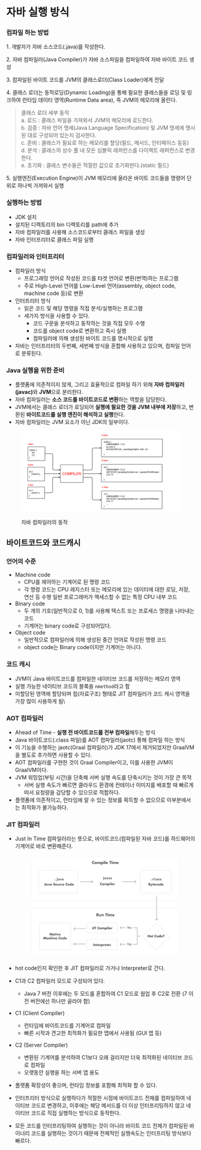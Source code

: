 # 자바 실행 방식

### 컴파일 하는 방법 <a href="#undefined" id="undefined"></a>

1\. 개발자가 자바 소스코드(.java)를 작성한다.

2\. 자바 컴파일러(Java Compiler)가 자바 소스파일을 컴파일하여 자바 바이트 코드 생성

3\. 컴파일된 바이트 코드를 JVM의 클래스로더(Class Loader)에게 전달

4\. 클래스 로더는 동적로딩(Dynamic Loading)을 통해 필요한 클래스들을 로딩 및 링크하여 런타임 데이터 영역(Runtime Data area), 즉 JVM의 메모리에 올린다.

> 클래스 로더 세부 동작\
> a. 로드 : 클래스 파일을 가져와서 JVM의 메모리에 로드한다.\
> b. 검증 : 자바 언어 명세(Java Language Specification) 및 JVM 명세에 명시된 대로 구성되어 있는지 검사한다.\
> c. 준비 : 클래스가 필요로 하는 메모리를 할당(필드, 메서드, 인터페이스 등등)\
> d. 분석 : 클래스의 상수 풀 내 모든 심볼릭 레퍼런스를 다이렉트 레퍼런스로 변경한다.\
> e. 초기화 : 클래스 변수들은 적절한 값으로 초기화한다.(static 필드)

5\. 실행엔진(Execution Engine)이 JVM 메모리에 올라온 바이트 코드들을 명령어 단위로 하나씩 가져와서 실행

### 실행하는 방법 <a href="#undefined" id="undefined"></a>

* JDK 설치
* 설치된 디렉토리의 bin 디렉토리를 path에 추가
* 자바 컴파일러를 사용해 소스코드로부터 클래스 파일을 생성
* 자바 인터프리터로 클래스 파일 실행

### &#x20;<a href="#undefined" id="undefined"></a>

### 컴파일러와 인터프리터

* 컴파일러 방식
  * 프로그래밍 언어로 작성된 코드를 타겟 언어로 변환(번역)하는 프로그램
  * 주로 High-Level 언어를 Low-Level 언어(assembly, object code, machine code 등)로 변환
* 인터프리터 방식
  * 읽은 코드 및 해당 명령을 직접 분석/실행하는 프로그램
  * 세가지 방식을 사용할 수 있다.
    * 코드 구문을 분석하고 동작하는 것을 직접 모두 수행
    * 코드를 object code로 변환하고 즉시 실행
    * 컴파일러에 의해 생성된 바이트 코드를 명시적으로 실행
* 자바는 인터프리터의 두번째, 세번째 방식을 혼합해 사용하고 있으며, 컴파일 언어로 분류된다.

### Java 실행을 위한 준비

* 플랫폼에 의존적이지 않게, 그리고 효율적으로 컴파일 하기 위해 **자바 컴파일러(javac)**&#xC640; **JVM**으로 분리한다.
* 자바 컴파일러는 **소스 코드를 바이트코드로 변환**하는 역할을 담당한다.
* JVM에서는 클래스 로더가 로딩되어 **실행에 필요한 것을 JVM 내부에 저장**하고, 변환된 **바이트코드를 실행 엔진이 해석하고 실행**한다.
* 자바 컴파일러는 JVM 요소가 아닌 JDK의 일부이다.

<figure><img src="../../.gitbook/assets/image (6) (1) (1) (1) (1) (1).png" alt=""><figcaption><p>자바 컴파일러의 동작</p></figcaption></figure>

## 바이트코드와 코드캐시

### 언어의 수준

* Machine code
  * CPU를 제어하는 기계어로 된 명령 코드
  * 각 명령 코드는 CPU 레지스터 또는 메모리에 있는 데이터에 대한 로딩, 저장, 연산 등 수행 일반 프로그래머가 액세스할 수 없는 특정 CPU 내부 코드
* Binary code
  * 두 개의 기호(일반적으로 0, 1)를 사용해 텍스트 또는 프로세스 명령을 나타내는 코드
  * 기계어는 binary code로 구성되어있다.
* Object code
  * 일반적으로 컴파일러에 의해 생성된 중간 언어로 작성된 명령 코드
  * object code는 Binary code이지만 기계어는 아니다.

### 코드 캐시

* JVM이 Java 바이트코드를 컴파일한 네이티브 코드를 저장하는 메모리 영역
* 실행 가능한 네이티브 코드의 블록을 `nmethod`라고 함
* 미할당된 영역에 할당되며 힙(자료구조) 형태로 JIT 컴파일러가 코드 캐시 영역을 가장 많이 사용하게 됨\


### AOT 컴파일러

* Ahead of Time - **실행 전 바이트코드를 전부 컴파일**해두는 방식
* Java 바이트코드(.class 파일)를 AOT 컴파일러(jaotc) 통해 컴파일 하는 방식
* 이 기능을 수행하는 jaotc(Graal 컴파일러)가 JDK 17에서 제거되었지만 GraalVM을 별도로 추가하면 사용할 수 있다.
* AOT 컴파일러를 구현한 것이 Graal Compiler이고, 이를 사용한 JVM이 GraalVM이다.
* JVM 워밍업(부팅 시간)을 단축해 서버 실행 속도를 단축시키는 것이 가장 큰 목적
  * 서버 실행 속도가 빠르면 클라우드 환경에 컨테이너 이미지를 배포할 때 빠르게 떠서 요청량을 감당할 수 있으므로 적합하다.
* 플랫폼에 의존적이고, 런타임에 알 수 있는 정보를 획득할 수 없으므로 이부분에서는 최적화가 불가능하다.

### JIT 컴파일러

*   Just In Time 컴파일러라는 뜻으로, 바이트코드(컴파일된 자바 코드)를 하드웨어의 기계어로 바로 변환해준다.

    <figure><img src="../../.gitbook/assets/image (9) (1) (1).png" alt=""><figcaption></figcaption></figure>
* hot code인지 확인한 후 JIT 컴파일러로 가거나 Interpreter로 간다.
* C1과 C2 컴파일러 모드로 구성되어 있다.
  * Java 7 버전 이후에는 두 모드를 혼합하여 C1 모드로 웜업 후 C2로 전환 (7 이전 버전에선 하나만 골라야 함)&#x20;
* C1 (Client Compiler)
  * 런타임에 바이트코드를 기계어로 컴파일
  * 빠른 시작과 견고한 최적화가 필요한 앱에서 사용됨 (GUI 앱 등)&#x20;
* C2 (Server Compiler)
  * 변환된 기계어를 분석하여 C1보다 오래 걸리지만 더욱 최적화된 네이티브 코드로 컴파일
  * 오랫동안 실행을 하는 서버 앱 용도
* 플랫폼 확장성이 좋으며, 런타임 정보를 포함해 최적화 할 수 있다.
* 인터프리터 방식으로 실행하다가 적절한 시점에 바이트코드 전체를 컴파일하여 네이티브 코드로 변경하고, 이후에는 해당 메서드를 더 이상 인터프리팅하지 않고 네이티브 코드로 직접 실행하는 방식으로 동작한다.
* 모든 코드를 인터프리팅하여 실행하는 것이 아니라 바이트 코드 전체가 컴파일된 바이너리 코드를 실행하는 것이기 때문에 전체적인 실행속도는 인터프리팅 방식보다 빠르다.
